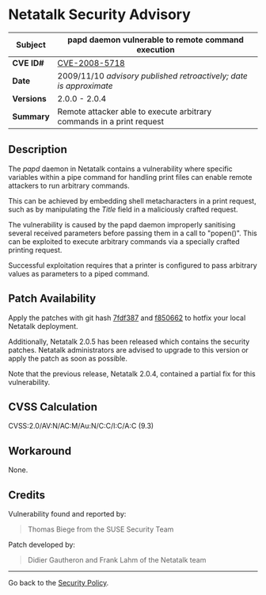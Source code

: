 # Netatalk Security Advisory

| **Subject**  | papd daemon vulnerable to remote command execution |
| ------------ | -------------------------------------- |
| **CVE ID#**  | [CVE-2008-5718](https://www.cve.org/CVERecord?id=CVE-2008-5718) |
| **Date**     | 2009/11/10 *advisory published retroactively; date is approximate* |
| **Versions** | 2.0.0 - 2.0.4 |
| **Summary**  | Remote attacker able to execute arbitrary commands in a print request |

## Description

The *papd* daemon in Netatalk contains a vulnerability
where specific variables within a pipe command for handling print files
can enable remote attackers to run arbitrary commands.

This can be achieved by embedding shell metacharacters
in a print request, such as by manipulating the *Title* field
in a maliciously crafted request.

The vulnerability is caused by the papd daemon improperly sanitising
several received parameters before passing them in a call to "popen()".
This can be exploited to execute arbitrary commands via a specially
crafted printing request.

Successful exploitation requires that a printer is configured to pass
arbitrary values as parameters to a piped command.

## Patch Availability

Apply the patches with git hash
[7fdf387](https://github.com/Netatalk/netatalk/commit/7fdf387c6afc7d07ee54a45d1e62e8572eeaa21d.diff)
and
[f850662](https://github.com/Netatalk/netatalk/commit/f850662e9231d6437be0ff72e537230fc0aacf79.diff)
to hotfix your local Netatalk deployment.

Additionally, Netatalk 2.0.5 has been released which contains the
security patches. Netatalk administrators are advised to upgrade to this
version or apply the patch as soon as possible.

Note that the previous release, Netatalk 2.0.4, contained a partial fix
for this vulnerability.

## CVSS Calculation

CVSS:2.0/AV:N/AC:M/Au:N/C:C/I:C/A:C (9.3)

## Workaround

None.

## Credits

Vulnerability found and reported by:

> Thomas Biege from the SUSE Security Team

Patch developed by:

> Didier Gautheron and Frank Lahm of the Netatalk team

---

Go back to the [Security Policy](/security.html).

